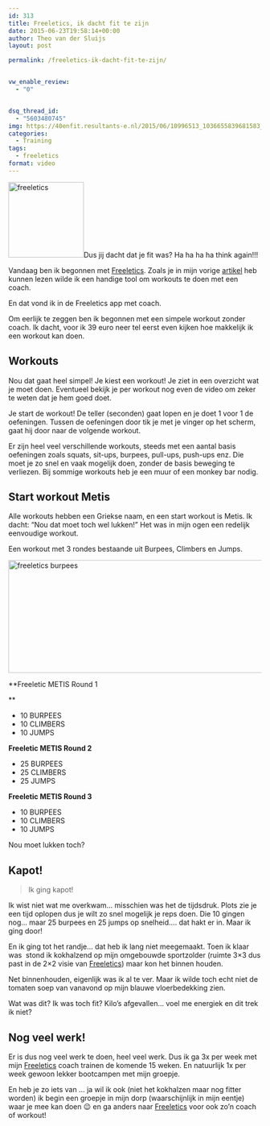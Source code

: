 ```yaml
---
id: 313
title: Freeletics, ik dacht fit te zijn
date: 2015-06-23T19:58:14+00:00
author: Theo van der Sluijs
layout: post

permalink: /freeletics-ik-dacht-fit-te-zijn/


vw_enable_review:
  - "0"


dsq_thread_id:
  - "5603480745"
img: https://40enfit.resultants-e.nl/2015/06/10996513_1036655839681583_5355717540131087324_o.jpg
categories:
  - Training
tags:
  - freeletics
format: video
---
```

<img class=" wp-image-309 size-thumbnail alignleft" src="https://40enfit.resultants-e.nl/2015/06/11043192_1612083052358952_6589216528253545437_n-150x150.png" alt="freeletics" width="150" height="150" srcset="https://40enfit.resultants-e.nl/2015/06/11043192_1612083052358952_6589216528253545437_n-150x150.png 150w, https://40enfit.resultants-e.nl/2015/06/11043192_1612083052358952_6589216528253545437_n-80x80.png 80w, https://40enfit.resultants-e.nl/2015/06/11043192_1612083052358952_6589216528253545437_n-360x360.png 360w" sizes="(max-width: 150px) 100vw, 150px" />Dus jij dacht dat je fit was? Ha ha ha ha think again!!!

Vandaag ben ik begonnen met [Freeletics](https://www.freeletics.com/r/theov-SywtcT). Zoals je in mijn vorige [artikel](https://40enfit.nl/freeletics-is-mijn-nieuwe-coach/) heb kunnen lezen wilde ik een handige tool om workouts te doen met een coach.

En dat vond ik in de Freeletics app met coach.

<!--more-->

Om eerlijk te zeggen ben ik begonnen met een simpele workout zonder coach. Ik dacht, voor ik 39 euro neer tel eerst even kijken hoe makkelijk ik een workout kan doen.

## Workouts

Nou dat gaat heel simpel! Je kiest een workout! Je ziet in een overzicht wat je moet doen. Eventueel bekijk je per workout nog even de video om zeker te weten dat je hem goed doet.

Je start de workout! De teller (seconden) gaat lopen en je doet 1 voor 1 de oefeningen. Tussen de oefeningen door tik je met je vinger op het scherm, gaat hij door naar de volgende workout.

Er zijn heel veel verschillende workouts, steeds met een aantal basis oefeningen zoals squats, sit-ups, burpees, pull-ups, push-ups enz. Die moet je zo snel en vaak mogelijk doen, zonder de basis beweging te verliezen. Bij sommige workouts heb je een muur of een monkey bar nodig.

## **Start workout Metis**

Alle workouts hebben een Griekse naam, en een start workout is Metis. Ik dacht: &#8220;Nou dat moet toch wel lukken!&#8221; Het was in mijn ogen een redelijk eenvoudige workout.

Een workout met 3 rondes bestaande uit Burpees, Climbers en Jumps.
  
[<img class="aligncenter wp-image-317" src="https://40enfit.resultants-e.nl/2015/06/freeletics_burpees-1024x381.jpg" alt="freeletics burpees" width="601" height="224" srcset="https://40enfit.resultants-e.nl/2015/06/freeletics_burpees-1024x381.jpg 1024w, https://40enfit.resultants-e.nl/2015/06/freeletics_burpees-300x112.jpg 300w, https://40enfit.resultants-e.nl/2015/06/freeletics_burpees.jpg 1600w" sizes="(max-width: 601px) 100vw, 601px" />](https://40enfit.resultants-e.nl/2015/06/freeletics_burpees.jpg)

**Freeletic METIS Round 1
  
** 

  * <span class="big_and_bold ng-binding" data-ng-hide="workout.category_slug == 'max'">10 </span><span class="workout_detail-table-exercise ng-binding">BURPEES</span>
  * <span class="big_and_bold ng-binding" data-ng-hide="workout.category_slug == 'max'">10 </span><span class="workout_detail-table-exercise ng-binding">CLIMBERS</span>
  * <span class="big_and_bold ng-binding" data-ng-hide="workout.category_slug == 'max'">10 </span><span class="workout_detail-table-exercise ng-binding">JUMPS</span>

**Freeletic METIS Round 2**

  * <span class="big_and_bold ng-binding" data-ng-hide="workout.category_slug == 'max'">25 </span><span class="workout_detail-table-exercise ng-binding">BURPEES</span>
  * <span class="big_and_bold ng-binding" data-ng-hide="workout.category_slug == 'max'">25 </span><span class="workout_detail-table-exercise ng-binding">CLIMBERS</span>
  * <span class="big_and_bold ng-binding" data-ng-hide="workout.category_slug == 'max'">25 </span><span class="workout_detail-table-exercise ng-binding">JUMPS</span>

**Freeletic METIS Round 3**

  * <span class="big_and_bold ng-binding" data-ng-hide="workout.category_slug == 'max'">10 </span><span class="workout_detail-table-exercise ng-binding">BURPEES</span>
  * <span class="big_and_bold ng-binding" data-ng-hide="workout.category_slug == 'max'">10 </span><span class="workout_detail-table-exercise ng-binding">CLIMBERS</span>
  * <span class="big_and_bold ng-binding" data-ng-hide="workout.category_slug == 'max'">10 </span><span class="workout_detail-table-exercise ng-binding">JUMPS</span>

Nou moet lukken toch?

## Kapot!

> Ik ging kapot!

Ik wist niet wat me overkwam&#8230; misschien was het de tijdsdruk. Plots zie je een tijd oplopen dus je wilt zo snel mogelijk je reps doen. Die 10 gingen nog&#8230; maar 25 burpees en 25 jumps op snelheid&#8230;. dat hakt er in. Maar ik ging door!

En ik ging tot het randje&#8230; dat heb ik lang niet meegemaakt. Toen ik klaar was  stond ik kokhalzend op mijn omgebouwde sportzolder (ruimte 3&#215;3 dus past in de 2&#215;2 visie van [Freeletics](https://www.freeletics.com/r/theov-SywtcT)) maar kon het binnen houden.

Net binnenhouden, eigenlijk was ik al te ver. Maar ik wilde toch echt niet de tomaten soep van vanavond op mijn blauwe vloerbedekking zien.

Wat was dit? Ik was toch fit? Kilo&#8217;s afgevallen&#8230; voel me energiek en dit trek ik niet?

## Nog veel werk!

Er is dus nog veel werk te doen, heel veel werk. Dus ik ga 3x per week met mijn [Freeletics](https://www.freeletics.com/r/theov-SywtcT) coach trainen de komende 15 weken. En natuurlijk 1x per week gewoon lekker bootcampen met mijn groepje.

En heb je zo iets van &#8230; ja wil ik ook (niet het kokhalzen maar nog fitter worden) ik begin een groepje in mijn dorp (waarschijnlijk in mijn eentje) waar je mee kan doen 😉 en ga anders naar [Freeletics](https://www.freeletics.com/r/theov-SywtcT) voor ook zo&#8217;n coach of workout!